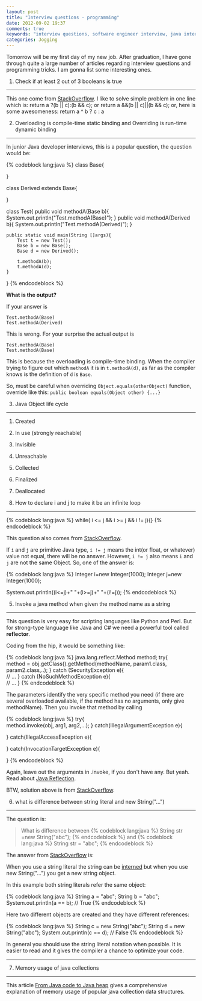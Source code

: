 ```yaml
---
layout: post
title: "Interview questions - programming"
date: 2012-09-02 19:37
comments: true
keywords: "interview questions, software engineer interview, java interview"
categories: Jogging
---
```


Tomorrow will be my first day of my new job. After graduation, I have gone through quite a large number of articles regarding interview questions and programming tricks. I am gonna list some interesting ones.

1. Check if at least 2 out of 3 booleans is true
----- 

This one come from [StackOverflow](http://stackoverflow.com/questions/3076078/check-if-at-least-2-out-of-3-booleans-is-true). I like to solve simple problem in one line which is:
    return a ?(b || c):(b && c);
or
    return a &&(b || c)||(b && c);
or, here is some awesomeness:
    return a ^ b ? c : a
<!--more-->

2. Overloading is compile-time static binding and Overriding is run-time dynamic binding
------

In junior Java developer interviews, this is a popular question, the question would be:

{% codeblock lang:java %}
class Base{

}

class Derived extends Base{

}

class Test{
    public void methodA(Base b){
       System.out.println("Test.methodA(Base)");
    }
    public void methodA(Derived b){
        System.out.println("Test.methodA(Derived)");
    }
  
    public static void main(String []args){
        Test t = new Test();
        Base b = new Base();
        Base d = new Derived();
  
        t.methodA(b);
        t.methodA(d);
    }
}
{% endcodeblock %}

**What is the output?**

If your answer is

    Test.methodA(Base)
    Test.methodA(Derived)

This is wrong. For your surprise the actual output is

    Test.methodA(Base)
    Test.methodA(Base)

This is because the overloading is compile-time binding. When the compiler trying to figure out which `methodA` it is in `t.methodA(d)`, as far as the compiler knows is the definition of `d` is `Base`.

So, must be careful when overriding `Object.equals(otherObject)` function, override like this: `public boolean equals(Object other) {...}`


3. Java Object life cycle
------

1. Created
2. In use (strongly reachable)
3. Invisible
4. Unreachable
5. Collected
6. Finalized
7. Deallocated

4. How to declare i and j to make it be an infinite loop
------

{% codeblock lang:java %}
while( i <= j && i >= j && i != j){}
{% endcodeblock %}

This question also comes from [StackOverflow](http://stackoverflow.com/questions/8015146/how-to-declare-i-and-j-to-make-it-be-an-infinite-loop).

If `i` and `j` are primitive Java type, `i != j` means the int(or float, or whatever) value not equal, there will be no answer. However, `i != j` also means `i` and `j` are not the same Object. So, one of the answer is:

{% codeblock lang:java %}
Integer i=new Integer(1000);
Integer j=new Integer(1000);

System.out.println((i<=j)+" "+(i>=j)+" "+(i!=j)); 
{% endcodeblock %}

5. Invoke a java method when given the method name as a string
------

This question is very easy for scripting languages like Python and Perl. But for strong-type language like Java and C# we need a powerful tool called **reflector**.


>
Coding from the hip, it would be something like:

{% codeblock lang:java %}
java.lang.reflect.Method method;
try{  
    method = obj.getClass().getMethod(methodName, param1.class, param2.class,..);
} catch (SecurityException e){  
    // ...
} catch (NoSuchMethodException e){  
    // ...
}
{% endcodeblock %}

The parameters identify the very specific method you need (if there are several overloaded available, if the method has no arguments, only give methodName).
Then you invoke that method by calling

{% codeblock lang:java %}
try{  
    method.invoke(obj, arg1, arg2,...);
} catch(IllegalArgumentException e){

} catch(IllegalAccessException e){

} catch(InvocationTargetException e){    
    
}
{% endcodeblock %}

Again, leave out the arguments in .invoke, if you don't have any. But yeah. Read about [Java Reflection](http://java.sun.com/docs/books/tutorial/reflect/index.html).


BTW, solution above is from [StackOverflow](http://stackoverflow.com/questions/160970/how-do-i-invoke-a-java-method-when-given-the-method-name-as-a-string).


6. what is difference between string literal and new String("...")
------

The question is:
> What is difference between
{% codeblock lang:java %}
    String str =new String("abc");
{% endcodeblock %}
and
{% codeblock lang:java %}
    String str = "abc";
{% endcodeblock %}

The answer from [StackOverflow](http://stackoverflow.com/questions/3297867/difference-between-string-object-and-string-literal) is:

When you use a string literal the string can be [interned](http://en.wikipedia.org/wiki/String_interning) but when you use new String("...") you get a new string object.

In this example both string literals refer the same object:

{% codeblock lang:java %}
String a = "abc";
String b = "abc";
System.out.println(a == b);  // True
{% endcodeblock %}

Here two different objects are created and they have different references:

{% codeblock lang:java %}
String c = new String("abc");
String d = new String("abc");
System.out.println(c == d);  // False
{% endcodeblock %}

In general you should use the string literal notation when possible. It is easier to read and it gives the compiler a chance to optimize your code.

-------------

7. Memory usage of java collections
------

This article [From Java code to Java heap](http://www.ibm.com/developerworks/java/library/j-codetoheap/index.html) gives a comprehensive explanation of memory usage of popular java collection data structures.


